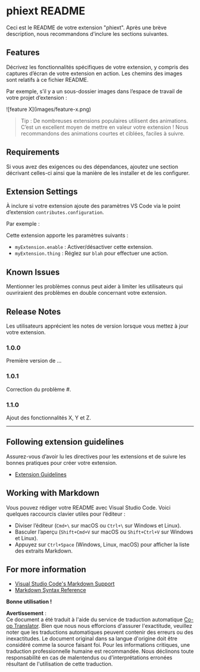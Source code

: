 <!--
CO_OP_TRANSLATOR_METADATA:
{
  "original_hash": "63e2d8f5b452d7842ae393f19ad812c5",
  "translation_date": "2025-05-07T15:24:28+00:00",
  "source_file": "code/09.UpdateSamples/Aug/vscode/phiext/README.md",
  "language_code": "fr"
}
-->
# phiext README

Ceci est le README de votre extension "phiext". Après une brève description, nous recommandons d'inclure les sections suivantes.

## Features

Décrivez les fonctionnalités spécifiques de votre extension, y compris des captures d’écran de votre extension en action. Les chemins des images sont relatifs à ce fichier README.

Par exemple, s’il y a un sous-dossier images dans l’espace de travail de votre projet d’extension :

\!\[feature X\]\(images/feature-x.png\)

> Tip : De nombreuses extensions populaires utilisent des animations. C’est un excellent moyen de mettre en valeur votre extension ! Nous recommandons des animations courtes et ciblées, faciles à suivre.

## Requirements

Si vous avez des exigences ou des dépendances, ajoutez une section décrivant celles-ci ainsi que la manière de les installer et de les configurer.

## Extension Settings

À inclure si votre extension ajoute des paramètres VS Code via le point d’extension `contributes.configuration`.

Par exemple :

Cette extension apporte les paramètres suivants :

* `myExtension.enable` : Activer/désactiver cette extension.
* `myExtension.thing` : Réglez sur `blah` pour effectuer une action.

## Known Issues

Mentionner les problèmes connus peut aider à limiter les utilisateurs qui ouvriraient des problèmes en double concernant votre extension.

## Release Notes

Les utilisateurs apprécient les notes de version lorsque vous mettez à jour votre extension.

### 1.0.0

Première version de ...

### 1.0.1

Correction du problème #.

### 1.1.0

Ajout des fonctionnalités X, Y et Z.

---

## Following extension guidelines

Assurez-vous d’avoir lu les directives pour les extensions et de suivre les bonnes pratiques pour créer votre extension.

* [Extension Guidelines](https://code.visualstudio.com/api/references/extension-guidelines)

## Working with Markdown

Vous pouvez rédiger votre README avec Visual Studio Code. Voici quelques raccourcis clavier utiles pour l’éditeur :

* Diviser l’éditeur (`Cmd+\` sur macOS ou `Ctrl+\` sur Windows et Linux).
* Basculer l’aperçu (`Shift+Cmd+V` sur macOS ou `Shift+Ctrl+V` sur Windows et Linux).
* Appuyez sur `Ctrl+Space` (Windows, Linux, macOS) pour afficher la liste des extraits Markdown.

## For more information

* [Visual Studio Code's Markdown Support](http://code.visualstudio.com/docs/languages/markdown)
* [Markdown Syntax Reference](https://help.github.com/articles/markdown-basics/)

**Bonne utilisation !**

**Avertissement** :  
Ce document a été traduit à l'aide du service de traduction automatique [Co-op Translator](https://github.com/Azure/co-op-translator). Bien que nous nous efforcions d'assurer l'exactitude, veuillez noter que les traductions automatiques peuvent contenir des erreurs ou des inexactitudes. Le document original dans sa langue d'origine doit être considéré comme la source faisant foi. Pour les informations critiques, une traduction professionnelle humaine est recommandée. Nous déclinons toute responsabilité en cas de malentendus ou d'interprétations erronées résultant de l'utilisation de cette traduction.